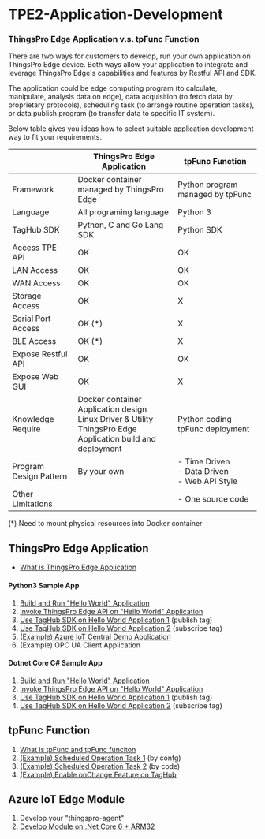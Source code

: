 # TPE2-Application-Development

### ThingsPro Edge Application v.s. tpFunc Function
There are two ways for customers to develop, run your own application on ThingsPro Edge device. Both ways allow your application to integrate and leverage ThingsPro Edge's capabilities and features by Restful API and SDK.

The application could be edge computing program (to calculate, manipulate, analysis data on edge), data acquisition (to fetch data by proprietary protocols), scheduling task (to arrange routine operation tasks), or data publish program (to transfer data to specific IT system).

Below table gives you ideas how to select suitable application development way to fit your requirements.

|                        | ThingsPro Edge Application                                   | tpFunc Function                                       |
| ---------------------- | ------------------------------------------------------------ | ----------------------------------------------------- |
| Framework              | Docker container managed by ThingsPro Edge                   | Python program managed by tpFunc                      |
| Language               | All programing language                                      | Python 3                                              |
| TagHub SDK             | Python, C and Go Lang SDK                                       | Python SDK                                            |
| Access TPE API         | OK                                                           | OK                                                    |
| LAN Access             | OK                                    | OK                                      |
| WAN Access             | OK                                      | OK                                        |
| Storage Access         | OK                                      | X                                                     |
| Serial Port Access     | OK (*)                                     | X                                                     |
| BLE Access             | OK (*)                                     | X                                                     |
| Expose Restful API     | OK                                      | OK                                         |
| Expose Web GUI         | OK                                      | X                                                     |
| Knowledge Require      | Docker container<br />Application design<br />Linux Driver & Utility<br />ThingsPro Edge Application build and deployment | Python coding<br />tpFunc deployment                  |
| Program Design Pattern | By your own                                                  | - Time Driven<br />- Data Driven<br />- Web API Style |
| Other Limitations      |                                                              | - One source code                                     |

(*) Need to mount physical resources into Docker container

## ThingsPro Edge Application

- <a href="documents/What%20is%20ThingsPro%20Edge%20Appliation.md">What is ThingsPro Edge Application</a>
#### Python3 Sample App
1. <a href="documents/Build%20and%20Run%20Hello%20World%20Application.md">Build and Run "Hello World" Application</a>
2. <a href="documents/Invoke%20ThingsPro%20Edge%20API%20on%20Hello%20World%20Application.md">Invoke ThingsPro Edge API on "Hello World" Application</a>
3. <a href="documents/Use%20TagHub%20SDK%20on%20Hello%20World%20Application%201.md">Use TagHub SDK on Hello World Application 1</a> (publish tag)
4. <a href="documents/Use%20TagHub%20SDK%20on%20Hello%20World%20Application%202.md">Use TagHub SDK on Hello World Application 2</a> (subscribe tag)
5. <a href="documents/Azure%20IoT%20Central.md">(Example) Azure IoT Central Demo Application</a>
6. (Example) OPC UA Client Application

#### Dotnet Core C# Sample App
1. <a href="documents/Build%20and%20Run%20Hello%20World%20Application.md">Build and Run "Hello World" Application</a>
2. <a href="documents/Invoke%20ThingsPro%20Edge%20API%20on%20Hello%20World%20Application.md">Invoke ThingsPro Edge API on "Hello World" Application</a>
3. <a href="documents/Use%20TagHub%20SDK%20on%20Hello%20World%20Application%201.md">Use TagHub SDK on Hello World Application 1</a> (publish tag)
4. <a href="documents/Use%20TagHub%20SDK%20on%20Hello%20World%20Application%202.md">Use TagHub SDK on Hello World Application 2</a> (subscribe tag)

## tpFunc Function
1. <a href="https://github.com/TPE-TIGER/tpe-function-sdk">What is tpFunc and tpFunc funciton</a>
2. <a href="documents/Scheduled%20Operation%20Task%201.md">(Example) Scheduled Operation Task 1</a> (by confg)
3. <a href="documents/Scheduled%20Operation%20Task%202.md">(Example) Scheduled Operation Task 2</a> (by code)
4. <a href="documents/Enable%20onChange%20Feature%20on%20TagHub.md">(Example) Enable onChange Feature on TagHub</a> 

## Azure IoT Edge Module
1. Develop your "thingspro-agent" 
2. <a href="documents/Develop%20Module%20on%20.Net%20Core%206%20%2B%20ARM32.md">Develop Module on .Net Core 6 + ARM32</a>
